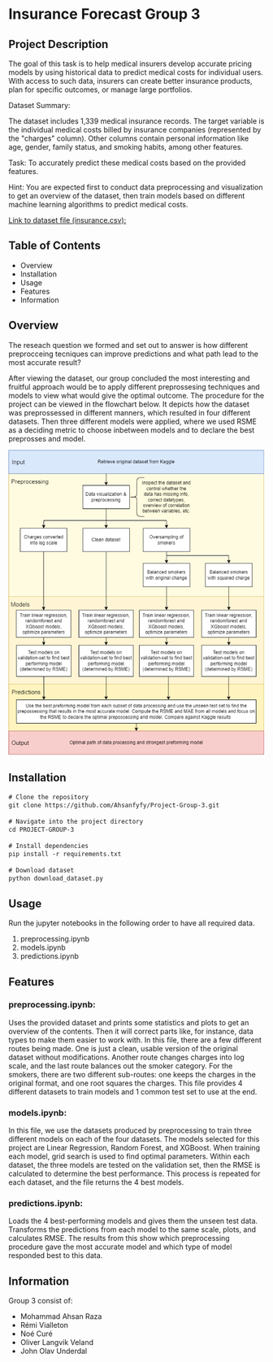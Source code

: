 # Insurance Forecast Group 3

## Project Description

The goal of this task is to help medical insurers develop accurate pricing models by using historical data to predict medical costs for individual users. With access to such data, insurers can create better insurance products, plan for specific outcomes, or manage large portfolios.

Dataset Summary:

The dataset includes 1,339 medical insurance records.
The target variable is the individual medical costs billed by insurance companies (represented by the "charges" column).
Other columns contain personal information like age, gender, family status, and smoking habits, among other features.

Task: To accurately predict these medical costs based on the provided features.

Hint: You are expected first to conduct data preprocessing and visualization to get an overview of the dataset, then train models based on different machine learning algorithms to predict medical costs.

[Link to dataset file (insurance.csv):](https://www.kaggle.com/datasets/mirichoi0218/insurance?select=insurance.csv)

## Table of Contents

- Overview
- Installation
- Usage
- Features
- Information

## Overview

The reseach question we formed and set out to answer is how different preprocceing tecniques can improve predictions and what path lead to the most accurate result?

After viewing the dataset, our group concluded the most interesting and fruitful approach would be to apply different preprossesing techniques and models to view what would give the optimal outcome. The procedure for the project can be viewed in the flowchart below. It depicts how the dataset was preprossessed in different manners, which resulted in four different datasets. Then three different models were applied, where we used RSME as a deciding metric to choose inbetween models and to declare the best preprosses and model.

![Flowchart](images/program-overview.png)

## Installation

```code
# Clone the repository
git clone https://github.com/Ahsanfyfy/Project-Group-3.git

# Navigate into the project directory
cd PROJECT-GROUP-3

# Install dependencies
pip install -r requirements.txt

# Download dataset
python download_dataset.py
```

## Usage

Run the jupyter notebooks in the following order to have all required data.

1. preprocessing.ipynb
2. models.ipynb
3. predictions.ipynb

## Features

### preprocessing.ipynb:

Uses the provided dataset and prints some statistics and plots to get an overview of the contents. Then it will correct parts like, for instance, data types to make them easier to work with. In this file, there are a few different routes being made. One is just a clean, usable version of the original dataset without modifications. Another route changes charges into log scale, and the last route balances out the smoker category. For the smokers, there are two different sub-routes: one keeps the charges in the original format, and one root squares the charges. This file provides 4 different datasets to train models and 1 common test set to use at the end.

### models.ipynb:

In this file, we use the datasets produced by preprocessing to train three different models on each of the four datasets. The models selected for this project are Linear Regression, Random Forest, and XGBoost. When training each model, grid search is used to find optimal parameters. Within each dataset, the three models are tested on the validation set, then the RMSE is calculated to determine the best performance. This process is repeated for each dataset, and the file returns the 4 best models.

### predictions.ipynb:

Loads the 4 best-performing models and gives them the unseen test data. Transforms the predictions from each model to the same scale, plots, and calculates RMSE. The results from this show which preprocessing procedure gave the most accurate model and which type of model responded best to this data.

## Information

Group 3 consist of:

- Mohammad Ahsan Raza
- Rémi Vialleton
- Noé Curé
- Oliver Langvik Veland
- John Olav Underdal
